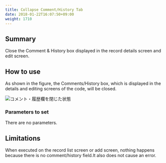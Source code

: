 ```yaml
---
title: Collapse Comment/History Tab
date: 2018-01-22T16:07:50+09:00
weight: 1710
---
```

## Summary

Close the Comment & History box displayed in the record details screen and edit screen.

## How to use

As shown in the figure, the Comments/History box, which is displayed in the details and editing screens of the code, will be closed.

![コメント・履歴欄を閉じた状態](/images/ja/actions/other_ui/collapse_tab/1.png)

### Parameters to set

There are no parameters.

## Limitations

When executed on the record list screen or add screen, nothing happens because there is no comment/history field.It also does not cause an error.
